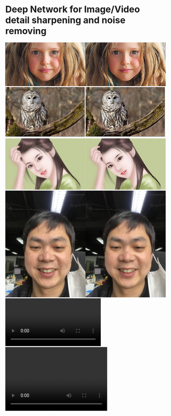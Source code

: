 # Deep Network for Image/Video detail sharpening and noise removing
![](./docs/enhance_1%20(2).jpg)
![](./docs/enhance_1%20(1).jpg)
![](./docs/enhance_1%20(3).jpg)
![](./docs/enhance_1%20(4).jpg)
![](./docs/1586347400466825-converted.mp4)
<video src="./docs/1586347400466825-converted.mp4" width="320" height="200" controls preload></video>


